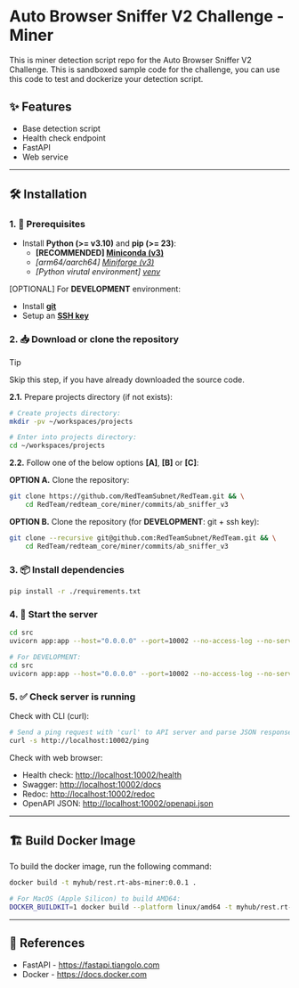 # Auto Browser Sniffer V2 Challenge - Miner

This is miner detection script repo for the Auto Browser Sniffer V2 Challenge. This is sandboxed sample code for the challenge, you can use this code to test and dockerize your detection script.

## ✨ Features

- Base detection script
- Health check endpoint
- FastAPI
- Web service

---

## 🛠 Installation

### 1. 🚧 Prerequisites

- Install **Python (>= v3.10)** and **pip (>= 23)**:
    - **[RECOMMENDED] [Miniconda (v3)](https://docs.anaconda.com/miniconda)**
    - *[arm64/aarch64] [Miniforge (v3)](https://github.com/conda-forge/miniforge)*
    - *[Python virutal environment] [venv](https://docs.python.org/3/library/venv.html)*

[OPTIONAL] For **DEVELOPMENT** environment:

- Install [**git**](https://git-scm.com/downloads)
- Setup an [**SSH key**](https://docs.github.com/en/github/authenticating-to-github/connecting-to-github-with-ssh)

### 2. 📥 Download or clone the repository

> [!TIP]
> Skip this step, if you have already downloaded the source code.

**2.1.** Prepare projects directory (if not exists):

```sh
# Create projects directory:
mkdir -pv ~/workspaces/projects

# Enter into projects directory:
cd ~/workspaces/projects
```

**2.2.** Follow one of the below options **[A]**, **[B]** or **[C]**:

**OPTION A.** Clone the repository:

```sh
git clone https://github.com/RedTeamSubnet/RedTeam.git && \
    cd RedTeam/redteam_core/miner/commits/ab_sniffer_v3
```

**OPTION B.** Clone the repository (for **DEVELOPMENT**: git + ssh key):

```sh
git clone --recursive git@github.com:RedTeamSubnet/RedTeam.git && \
    cd RedTeam/redteam_core/miner/commits/ab_sniffer_v3
```

### 3. 📦 Install dependencies

```sh
pip install -r ./requirements.txt
```

### 4. 🏁 Start the server

```sh
cd src
uvicorn app:app --host="0.0.0.0" --port=10002 --no-access-log --no-server-header --proxy-headers --forwarded-allow-ips="*"

# For DEVELOPMENT:
cd src
uvicorn app:app --host="0.0.0.0" --port=10002 --no-access-log --no-server-header --proxy-headers --forwarded-allow-ips="*" --reload
```

### 5. ✅ Check server is running

Check with CLI (curl):

```sh
# Send a ping request with 'curl' to API server and parse JSON response with 'jq':
curl -s http://localhost:10002/ping
```

Check with web browser:

- Health check: <http://localhost:10002/health>
- Swagger: <http://localhost:10002/docs>
- Redoc: <http://localhost:10002/redoc>
- OpenAPI JSON: <http://localhost:10002/openapi.json>

---

## 🏗️ Build Docker Image

To build the docker image, run the following command:

```sh
docker build -t myhub/rest.rt-abs-miner:0.0.1 .

# For MacOS (Apple Silicon) to build AMD64:
DOCKER_BUILDKIT=1 docker build --platform linux/amd64 -t myhub/rest.rt-abs-miner:0.0.1 .
```

---

## 📑 References

- FastAPI - <https://fastapi.tiangolo.com>
- Docker - <https://docs.docker.com>

